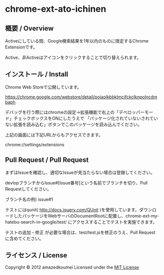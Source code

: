 chrome-ext-ato-ichinen
======================

概要 / Overview
----------
Activeにしている間、Google検索結果を1年以内のものに限定するChrome Extensionです。

Active、非Activeはアイコンをクリックすることで切り替えられます。

インストール / Install
----------
Chrome Web Storeで公開しています。

https://chrome.google.com/webstore/detail/pojaolkbbklmcifckclknpolncdmbaph

デバッグを行う際にはchromeの設定->拡張機能で右上の「デベロッパーモード」チェックボックスをONにしたうえで
 「パッケージ化されていないされていない拡張を読み込む」ボタンでこのパッケージを読み込んでください。

 上記の画面には下記URLからもアクセスできます。

chrome://settings/extensions

Pull Request / Pull Request
----------
まずはIssueを確認し、適切なIssueが見当たらない場合は登録してください。

devlopブランチからIssue#[Issue番号]という名前でブランチを切り、Pull Requestしてください。

ブランチ名の例) issue#1

テストにはqunit( http://docs.jquery.com/QUnit )を使用しています。ダウンロードしたパッケージをWebサーバのDocumentRootに配置し、chrome-ext-my-hatebu-search-in-google/test/ にアクセスすることでテストを実施できます。

テストの追加・修正 が必要な場合は、test/test.jsを修正のうえ、Pull Requestに含めてください。

ライセンス / License
----------
Copyright &copy; 2012 amazedkoumei
Licensed under the [MIT License][mit]
 
[MIT]: http://www.opensource.org/licenses/mit-license.php
